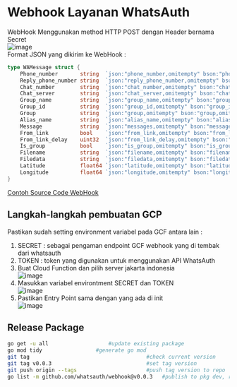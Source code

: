 # Webhook Layanan WhatsAuth
WebHook Menggunakan method HTTP POST dengan Header bernama Secret  
![image](https://github.com/whatsauth/webhook/assets/11188109/7734295e-89bb-4b05-ab05-d2ee0bdb6019)  
Format JSON yang dikirim ke WebHook :
```go
type WAMessage struct {
	Phone_number       string  `json:"phone_number,omitempty" bson:"phone_number,omitempty"`
	Reply_phone_number string  `json:"reply_phone_number,omitempty" bson:"reply_phone_number,omitempty"`
	Chat_number        string  `json:"chat_number,omitempty" bson:"chat_number,omitempty"`
	Chat_server        string  `json:"chat_server,omitempty" bson:"chat_server,omitempty"`
	Group_name         string  `json:"group_name,omitempty" bson:"group_name,omitempty"`
	Group_id           string  `json:"group_id,omitempty" bson:"group_id,omitempty"`
	Group              string  `json:"group,omitempty" bson:"group,omitempty"`
	Alias_name         string  `json:"alias_name,omitempty" bson:"alias_name,omitempty"`
	Message            string  `json:"messages,omitempty" bson:"messages,omitempty"`
	From_link          bool    `json:"from_link,omitempty" bson:"from_link,omitempty"`
	From_link_delay    uint32  `json:"from_link_delay,omitempty" bson:"from_link_delay,omitempty"`
	Is_group           bool    `json:"is_group,omitempty" bson:"is_group,omitempty"`
	Filename           string  `json:"filename,omitempty" bson:"filename,omitempty"`
	Filedata           string  `json:"filedata,omitempty" bson:"filedata,omitempty"`
	Latitude           float64 `json:"latitude,omitempty" bson:"latitude,omitempty"`
	Longitude          float64 `json:"longitude,omitempty" bson:"longitude,omitempty"`
}
```
[Contoh Source Code WebHook](./gcf/function.go)

## Langkah-langkah pembuatan GCP
Pastikan sudah setting environment variabel pada GCF antara lain :
1. SECRET : sebagai pengaman endpoint GCF webhook yang di tembak dari whatsauth
2. TOKEN : token yang digunakan untuk menggunakan API WhatsAuth
3. Buat Cloud Function dan pilih server jakarta indonesia  
   ![image](https://github.com/whatsauth/webhook/assets/11188109/ad72a002-b318-4475-8c85-94b266aaa4a5)
4. Masukkan variabel environtment SECRET dan TOKEN  
   ![image](https://github.com/whatsauth/webhook/assets/11188109/5ce519e9-c9ee-45aa-ad58-edd14a4c661d)
5. Pastikan Entry Point sama dengan yang ada di init  
   ![image](https://github.com/whatsauth/webhook/assets/11188109/fd30ddad-eca0-452a-8e1d-d7038401f7e6)

## Release Package
```sh
go get -u all					#update existing package
go mod tidy					#generate go mod
git tag                                 	#check current version
git tag v0.0.3                          	#set tag version
git push origin --tags                  	#push tag version to repo
go list -m github.com/whatsauth/webhook@v0.0.3   #publish to pkg dev, replace ORG/URL with your repo URL
```

